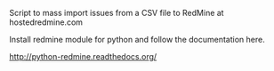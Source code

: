 Script to mass import issues from a CSV file to RedMine at hostedredmine.com

Install redmine module for python and follow the documentation here.

http://python-redmine.readthedocs.org/

